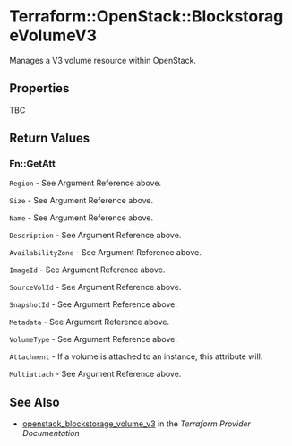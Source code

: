 # Terraform::OpenStack::BlockstorageVolumeV3

Manages a V3 volume resource within OpenStack.

## Properties

TBC

## Return Values

### Fn::GetAtt

`Region` - See Argument Reference above.

`Size` - See Argument Reference above.

`Name` - See Argument Reference above.

`Description` - See Argument Reference above.

`AvailabilityZone` - See Argument Reference above.

`ImageId` - See Argument Reference above.

`SourceVolId` - See Argument Reference above.

`SnapshotId` - See Argument Reference above.

`Metadata` - See Argument Reference above.

`VolumeType` - See Argument Reference above.

`Attachment` - If a volume is attached to an instance, this attribute will.

`Multiattach` - See Argument Reference above.

## See Also

* [openstack_blockstorage_volume_v3](https://www.terraform.io/docs/providers/openstack/r/blockstorage_volume_v3.html) in the _Terraform Provider Documentation_